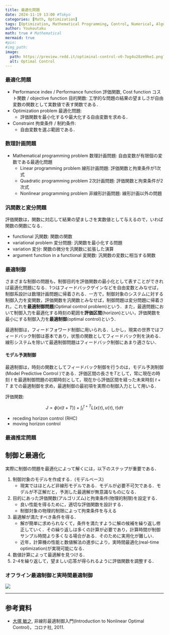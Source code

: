 ```yaml
---
title: 最適化問題
date: 2024-11-19 13:00 #Tokyo
categories: [Math, Optimization]
tags: [Optimization, Mathematical Programming, Control, Numerical, Algorithm]
author: Youkoutaku
math: true # Mathematical
mermaid: true
#pin:
#img_path:
image:
  path: https://preview.redd.it/optiminal-control-v0-7og4u28zm9ke1.png?width=640&crop=smart&auto=webp&s=18b85effdb8f56860d18ef279ffd5979725bfe08
  alt: Optimal Control
---
```


### 最適化問題
- Performance index / Performance function 評価関数, Cost function コスト関数 / objective function 目的関数:
	 工学的な問題の結果の望ましさが自由変数の関数として実数値で表す関数である．
-  Optimization problem  最適化問題:
	- 評価関数を最小化するや最大化する自由変数を求める．
- Constraint 拘束条件 / 制約条件:
	- 自由変数を選ぶ範囲である．

### 数理計画問題
-  Mathematical  programming problem  数理計画問題: 自由変数が有限個の変数である最適化問題
	-  Linear programming problem  線形計画問題: 評価関数と拘束条件が1次式
	-  Quadratic programming problem  2次計画問題: 評価関数と拘束条件が2次式
	-  Nonlinear programming problem  非線形計画問題: 線形計画以外の問題

### 汎関数と変分問題
評価関数は，関数に対応して結果の望ましさを実数値として与えるので，いわば関数の関数になる．
-  functional  汎関数: 関数の関数
-  variational problem  変分問題: 汎関数を最小化する問題
- variation 変分: 関数の微分を汎関数に拡張した演算
- argument function in a functional 変関数: 汎関数の変数に相当する関数

### 最適制御
さまざまな制御の問題も，制御目的を評価関数の最小化として表すことができれば最適化問題になる．1つはフィードバックゲインなどを自由変数とみなせば，制御系設計は数理計画問題に帰着される．一方で，制御対象のシステムに対する制御入力を変関数，評価関数を汎関数とみなせば，制御問題は変分問題に帰着され，これを**最適制御問題**(Optimal control problem)という．また，最適問題において制御入力を最適化する時刻の範囲を**評価区間**(horizon)といい，評価関数を最小にする制御入力を**最適制御**(optimal control)という．

最適制御は，フィードフォワード制御に用いられる．しかし，現実の世界ではフィードバック制御は基本であり，状態の関数としてフィードバック則を決める．線形システムを除いて最適制御問題はフィードバック制御にあまり適さない．

#### モデル予測制御
最適制御は，時刻の関数としてフィードバック制御を行うのは，モデル予測制御(Model Predictive Control )である．評価区間の長さを$T$として，常に現在の時刻 $t$ を最適制御問題の初期時刻として，現在から評価区間を経った未来時刻 $t+T$ までの最適制御を求め，最適制御の最初項を実際の制御入力として用いる．

評価関数:

$$
J=\phi(x(t+T))+\int_{t}^{t+T}L(x(\tau),u(\tau),\tau)d\tau
$$

- receding horizon control (RHC)
- moving horizon control

### 最適推定問題

## 制御と最適化
実際に制御の問題を最適化によって解くには，以下のステップが重要である．
1. 制御対象のモデルを作成する．(モデルベース)
   - 現実ではほとんど非線形モデルである．モデルが必要不可欠である．モデルが不正解だと，予測した最適解が無意識なものになる．
2. 目的にあった評価関数(アルゴリズム)と拘束条件(物理的制限)を設定する．
   - 良い性能を得るために，適切な評価関数を設計する．
   - 制御対象の物理的制限によって拘束条件を与える
3. 最適解が満たすべき条件を得る．
   - 解が簡単に求められなくて，条件を満たすように解の候補を繰り返し修正していく．その繰り返しは多くの計算が必要であり，計算時間が制御サンプル時間より多くなる場合がある．そのために実用化が難しい．
   - 近年，計算機の性能と数値解法の進歩により，実時間最適化(real-time optimization)が実現可能になる．
4. 数値計算によって最適解を見つける．
5. 2-4を繰り返して，望ましい応答が得られるように評価関数を調整する．

### オフライン最適制御と実時間最適制御

![](https://preview.redd.it/optiminal-control-v0-7og4u28zm9ke1.png?width=640&crop=smart&auto=webp&s=18b85effdb8f56860d18ef279ffd5979725bfe08)

---
## 参考資料
- [大塚 敏之](https://www.ids.sys.i.kyoto-u.ac.jp/index.html), 非線形最適制御入門(Introduction to Nonlinear Optimal Control)，コロナ社, 2011.